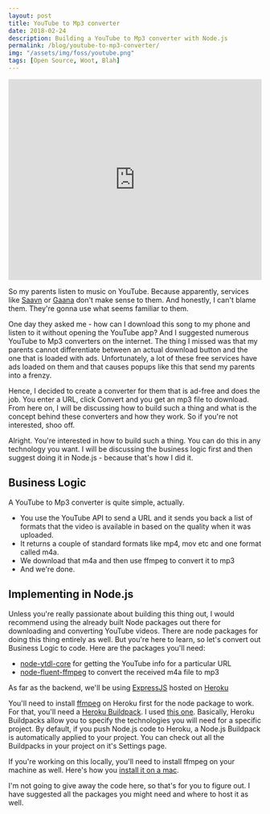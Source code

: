 ```yaml
---
layout: post
title: YouTube to Mp3 converter
date: 2018-02-24
description: Building a YouTube to Mp3 converter with Node.js
permalink: /blog/youtube-to-mp3-converter/
img: "/assets/img/foss/youtube.png"
tags: [Open Source, Woot, Blah]
---
```


<iframe width="100%" height="400" src="https://www.youtube.com/embed/oA-D7TdjVnE" frameborder="0" allow="accelerometer; autoplay; encrypted-media; gyroscope; picture-in-picture" allowfullscreen></iframe>

So my parents listen to music on YouTube. Because apparently, services like [Saavn](https://www.saavn.com/) or [Gaana](https://gaana.com/) don't make sense to them. And honestly, I can't blame them. They're gonna use what seems familiar to them.

One day they asked me - how can I download this song to my phone and listen to it without opening the YouTube app? And I suggested numerous YouTube to Mp3 converters on the internet. The thing I missed was that my parents cannot differentiate between an actual download button and the one that is loaded with ads. Unfortunately, a lot of these free services have ads loaded on them and that causes popups like this that send my parents into a frenzy.

Hence, I decided to create a converter for them that is ad-free and does the job. You enter a URL, click Convert and you get an mp3 file to download. From here on, I will be discussing how to build such a thing and what is the concept behind these converters and how they work. So if you're not interested, shoo off.

Alright. You're interested in how to build such a thing. You can do this in any technology you want. I will be discussing the business logic first and then suggest doing it in Node.js - because that's how I did it.

## Business Logic
A YouTube to Mp3 converter is quite simple, actually.
* You use the YouTube API to send a URL and it sends you back a list of formats that the video is available in based on the quality when it was uploaded.
* It returns a couple of standard formats like mp4, mov etc and one format called m4a.
* We download that m4a and then use ffmpeg to convert it to mp3
* And we're done.

## Implementing in Node.js
Unless you're really passionate about building this thing out, I would recommend using the already built Node packages out there for downloading and converting YouTube videos. There are node packages for doing this thing entirely as well. But you're here to learn, so let's convert out Business Logic to code. Here are the packages you'll need:

* [node-ytdl-core](https://github.com/fent/node-ytdl-core) for getting the YouTube info for a particular URL
* [node-fluent-ffmpeg](https://github.com/fluent-ffmpeg/node-fluent-ffmpeg) to convert the received m4a file to mp3

As far as the backend, we'll be using [ExpressJS](https://expressjs.com/) hosted on [Heroku](https://heroku.com)

You'll need to install [ffmpeg](https://www.ffmpeg.org/) on Heroku first for the node package to work. For that, you'll need a [Heroku Buildpack](https://devcenter.heroku.com/articles/buildpacks). I used [this one](https://github.com/jonathanong/heroku-buildpack-ffmpeg-latest). Basically, Heroku Buildpacks allow you to specify the technologies you will need for a specific project. By default, if you push Node.js code to Heroku, a Node.js Buildpack is automatically applied to your project. You can check out all the Buildpacks in your project on it's Settings page.

If you're working on this locally, you'll need to install ffmpeg on your machine as well. Here's how you [install it on a mac](https://github.com/fluent-ffmpeg/node-fluent-ffmpeg/wiki/Installing-ffmpeg-on-Mac-OS-X).

I'm not going to give away the code here, so that's for you to figure out. I have suggested all the packages you might need and where to host it as well.
